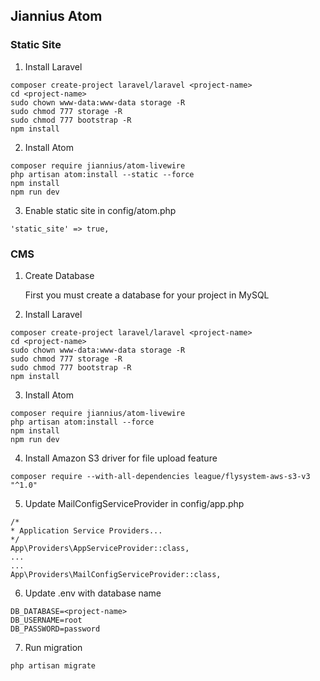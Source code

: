## Jiannius Atom

### Static Site

1. Install Laravel

```
composer create-project laravel/laravel <project-name>
cd <project-name>
sudo chown www-data:www-data storage -R
sudo chmod 777 storage -R
sudo chmod 777 bootstrap -R
npm install
```

2. Install Atom

```
composer require jiannius/atom-livewire
php artisan atom:install --static --force
npm install
npm run dev
```

3. Enable static site in config/atom.php

```
'static_site' => true,
```


### CMS

1. Create Database

    First you must create a database for your project in MySQL

2. Install Laravel

```
composer create-project laravel/laravel <project-name>
cd <project-name>
sudo chown www-data:www-data storage -R
sudo chmod 777 storage -R
sudo chmod 777 bootstrap -R
npm install
```

3. Install Atom

```
composer require jiannius/atom-livewire
php artisan atom:install --force
npm install
npm run dev
```

4. Install Amazon S3 driver for file upload feature

```
composer require --with-all-dependencies league/flysystem-aws-s3-v3 "^1.0"
```

5. Update MailConfigServiceProvider in config/app.php

```
/*
* Application Service Providers...
*/
App\Providers\AppServiceProvider::class,
...
...
App\Providers\MailConfigServiceProvider::class,
```

6. Update .env with database name

```
DB_DATABASE=<project-name>
DB_USERNAME=root
DB_PASSWORD=password
```

7. Run migration

```
php artisan migrate
```
